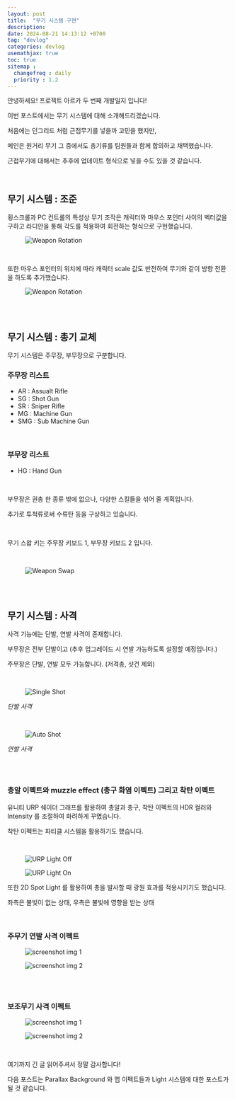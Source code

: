 ```yaml
---
layout: post
title:  "무기 시스템 구현"
description: 
date: 2024-08-21 14:13:12 +0700
tag: "devlog"
categories: devlog
usemathjax: true
toc: true
sitemap :
  changefreq : daily
  priority : 1.2
---
```



안녕하세요! 프로젝트 아르카 두 번째 개발일지 입니다!

이번 포스트에서는 무기 시스템에 대해 소개해드리겠습니다.

처음에는 던그리드 처럼 근접무기를 넣을까 고민을 했지만, 

메인은 원거리 무기 그 중에서도 총기류를 팀원들과 함께 합의하고 채택했습니다.

근접무기에 대해서는 추후에 업데이트 형식으로 넣을 수도 있을 것 같습니다.


<br>

## 무기 시스템 : 조준

횡스크롤과 PC 컨트롤의 특성상 무기 조작은 캐릭터와 마우스 포인터 사이의 벡터값을 구하고 라디안을 통해 각도를 적용하여 회전하는 형식으로 구현했습니다.

<figure>
    <img class="title-image" src="{{ site.image_location }}/devlogs/weaponhandler.gif" alt="Weapon Rotation">
</figure>

<br>

또한 마우스 포인터의 위치에 따라 캐릭터 scale 값도 반전하여 무기와 같이 방향 전환을 하도록 추가했습니다.

<figure>
    <img class="title-image" src="{{ site.image_location }}/devlogs/weaponhandler2.gif" alt="Weapon Rotation">
</figure>

<br>
<br>

## 무기 시스템 : 총기 교체

무기 시스템은 주무장, 부무장으로 구분합니다.

### 주무장 리스트 

- AR : Assualt Rifle
- SG : Shot Gun
- SR : Sniper Rifle
- MG : Machine Gun
- SMG : Sub Machine Gun

<br>

### 부무장 리스트

- HG : Hand Gun

<br>

부무장은 권총 한 종류 밖에 없으나, 다양한 스킬들을 섞어 줄 계획입니다.

추가로 투척류로써 수류탄 등을 구상하고 있습니다.

<br>

무기 스왑 키는 주무장 키보드 1, 부무장 키보드 2 입니다.

<br>

<figure>
    <img class="title-image" src="{{ site.image_location }}/devlogs/weaponchange.gif" alt="Weapon Swap">
</figure>

<br>
<br>

## 무기 시스템 : 사격

사격 기능에는 단발, 연발 사격이 존재합니다.

부무장은 전부 단발이고 (추후 업그레이드 시 연발 가능하도록 설정할 예정입니다.)

주무장은 단발, 연발 모두 가능합니다. (저격총, 샷건 제외)

<br>

<figure>
    <img class="title-image" src="{{ site.image_location }}/devlogs/singleshot.gif" alt="Single Shot">
</figure>

_단발 사격_

<br>

<figure>
    <img class="title-image" src="{{ site.image_location }}/devlogs/autoshot.gif" alt="Auto Shot">
</figure>

_연발 사격_

<br>
<br>

### 총알 이펙트와 muzzle effect (총구 화염 이펙트) 그리고 착탄 이펙트

유니티 URP 쉐이더 그래프를 활용하여 총알과 총구, 착탄 이펙트의 HDR 컬러와 Intensity 를 조절하여 화려하게 꾸몄습니다.

착탄 이펙트는 파티클 시스템을 활용하기도 했습니다.

<br>

<div class="screenshot-list">
    <figure>
        <img class="screenshot" src="{{site.image_location}}/devlogs/weaponlightoff.png" alt="URP Light Off">
    </figure>
    <figure>
        <img class="screenshot" src="{{site.image_location}}/devlogs/weaponlighton.png" alt="URP Light On">
    </figure>
</div>

또한 2D Spot Light 를 활용하여 총을 발사할 때 광원 효과를 적용시키기도 했습니다.

좌측은 불빛이 없는 상태, 우측은 불빛에 영향을 받는 상태

<br>

### 주무기 연발 사격 이펙트

<figure>
    <img class="screenshot" src="{{site.image_location}}/devlogs/arshot1.gif" alt="screenshot img 1">
 </figure>

<figure>
    <img class="screenshot" src="{{site.image_location}}/devlogs/arshot2.gif" alt="screenshot img 2">
</figure>


<br>
<br>

### 보조무기 사격 이펙트

<figure>
    <img class="screenshot" src="{{site.image_location}}/devlogs/hgshot1.gif" alt="screenshot img 1">
</figure>

<figure>
    <img class="screenshot" src="{{site.image_location}}/devlogs/hgshot2.gif" alt="screenshot img 2">
</figure>   

<br>

여기까지 긴 글 읽어주셔서 정말 감사합니다! 

다음 포스트는 Parallax Background 와 맵 이펙트들과 Light 시스템에 대한 포스트가 될 것 같습니다.